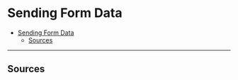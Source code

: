 # Sending Form Data

- [Sending Form Data](#sending-form-data)
	- [Sources](#sources)

***

## Sources

